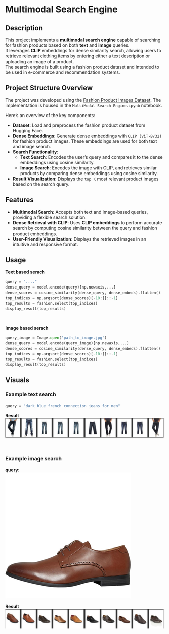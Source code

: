 # Multimodal Search Engine

## Description
This project implements a **multimodal search engine** capable of searching for fashion products based on both **text** and **image** queries.</br>
It leverages **CLIP** embeddings for dense similarity search, allowing users to retrieve relevant clothing items by entering either a text description or uploading an image of a product.</br>
The search engine is built using a fashion product dataset and intended to be used in e-commerce and recommendation systems.

## Project Structure Overview
The project was developed using the [Fashion Product Images Dataset](https://huggingface.co/datasets/ashraq/fashion-product-images-small). The implementation is housed in the `MultiModal Search Engine.ipynb` notebook.

Here’s an overview of the key components:
 * **Dataset**: Load and preprocess the fashion product dataset from Hugging Face.
 * **Dense Embeddings**:  Generate dense embeddings with `CLIP (ViT-B/32)` for fashion product images. These embeddings are used for both text and image search.
 * **Search Functionality**:
     - **Text Search**: Encodes the user’s query and compares it to the dense embeddings using cosine similarity.
     - **Image Search**: Encodes the image with CLIP, and retrieves similar products by comparing dense embeddings using cosine similarity.
 * **Result Visualization**: Displays the `top K` most relevant product images based on the search query.

## Features
 * **Multimodal Search**: Accepts both text and image-based queries, providing a flexible search solution.
 * **Dense Retrieval with CLIP**: Uses **CLIP embeddings** to perform accurate search by computing cosine similarity between the query and fashion product embeddings.
 * **User-Friendly Visualization**: Displays the retrieved images in an intuitive and responsive format.

## Usage
**Text based serach**
```python
query = "...."
dense_query = model.encode(query)[np.newaxis,...]
dense_scores = cosine_similarity(dense_query, dense_embeds).flatten()
top_indices = np.argsort(dense_scores)[-10:][::-1]
top_results = fashion.select(top_indices)
display_result(top_results)
```
</br>

**Image based serach**
```python
query_image = Image.open('path_to_image.jpg')
dense_query = model.encode(query_image)[np.newaxis,...]
dense_scores = cosine_similarity(dense_query, dense_embeds).flatten()
top_indices = np.argsort(dense_scores)[-10:][::-1]
top_results = fashion.select(top_indices)
display_result(top_results)
```

## Visuals
### Example text search
```python
query = "dark blue french connection jeans for men"
```
**Result**
![text search](images/text.png)

</br>

### Example image search
**query**: </br>
![image](images/shoe.png)

**Result**
![image search](images/image.png)

